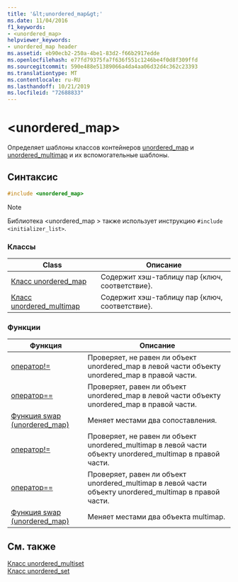 ```yaml
---
title: '&lt;unordered_map&gt;'
ms.date: 11/04/2016
f1_keywords:
- <unordered_map>
helpviewer_keywords:
- unordered_map header
ms.assetid: eb90ecb2-250a-4be1-83d2-f66b2917edde
ms.openlocfilehash: e77fd79375fa7f636f551c1246be4f0d8f309ffd
ms.sourcegitcommit: 590e488e51389066a4da4aa06d32d4c362c23393
ms.translationtype: MT
ms.contentlocale: ru-RU
ms.lasthandoff: 10/21/2019
ms.locfileid: "72688833"
---
```

# <a name="ltunordered_mapgt"></a>&lt;unordered_map&gt;

Определяет шаблоны классов контейнеров [unordered_map](../standard-library/unordered-map-class.md) и [unordered_multimap](../standard-library/unordered-multimap-class.md) и их вспомогательные шаблоны.

## <a name="syntax"></a>Синтаксис

```cpp
#include <unordered_map>
```

> [!NOTE]
> Библиотека \<unordered_map > также использует инструкцию `#include <initializer_list>`.

### <a name="classes"></a>Классы

|Class|Описание|
|-|-|
|[Класс unordered_map](../standard-library/unordered-map-class.md)|Содержит хэш-таблицу пар {ключ, соответствие}.|
|[Класс unordered_multimap](../standard-library/unordered-multimap-class.md)|Содержит хэш-таблицу пар {ключ, соответствие}.|

### <a name="functions"></a>Функции

|Функция|Описание|
|-|-|
|[оператор!= ](../standard-library/unordered-map-operators.md#op_neq)|Проверяет, не равен ли объект unordered_map в левой части объекту unordered_map в правой части.|
|[оператор==](../standard-library/unordered-map-operators.md#op_eq_eq)|Проверяет, равен ли объект unordered_map в левой части объекту unordered_map в правой части.|
|[Функция swap (unordered_map)](../standard-library/unordered-map-functions.md#swap)|Меняет местами два сопоставления.|
|[оператор!= ](../standard-library/unordered-map-operators.md#op_neq)|Проверяет, не равен ли объект unordered_multimap в левой части объекту unordered_multimap в правой части.|
|[оператор==](../standard-library/unordered-map-operators.md#op_eq_eq)|Проверяет, равен ли объект unordered_multimap в левой части объекту unordered_multimap в правой части.|
|[Функция swap (unordered_map)](../standard-library/unordered-map-functions.md#swap)|Меняет местами два объекта multimap.|

## <a name="see-also"></a>См. также

[Класс unordered_multiset](../standard-library/unordered-multiset-class.md)\
[Класс unordered_set](../standard-library/unordered-set-class.md)
